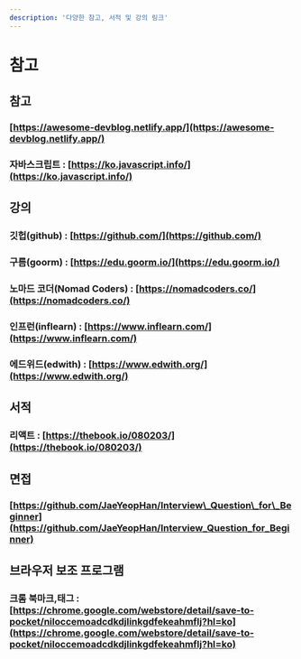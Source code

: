 ```yaml
---
description: '다양한 참고, 서적 및 강의 링크'
---
```


# 참고

## 참고

### [https://awesome-devblog.netlify.app/](https://awesome-devblog.netlify.app/)

### 자바스크립트 : [https://ko.javascript.info/](https://ko.javascript.info/)

## 강의

### 깃헙\(github\) : [https://github.com/](https://github.com/)

### 구름\(goorm\) : [https://edu.goorm.io/](https://edu.goorm.io/)

### 노마드 코더\(Nomad Coders\) : [https://nomadcoders.co/](https://nomadcoders.co/)

### 인프런\(inflearn\) : [https://www.inflearn.com/](https://www.inflearn.com/)

### 에드위드\(edwith\) : [https://www.edwith.org/](https://www.edwith.org/)

## 서적

### 리액트 : [https://thebook.io/080203/](https://thebook.io/080203/)

## 면접

### [https://github.com/JaeYeopHan/Interview\_Question\_for\_Beginner](https://github.com/JaeYeopHan/Interview_Question_for_Beginner)

## 브라우저 보조 프로그램

### 크롬 북마크,태그 : [https://chrome.google.com/webstore/detail/save-to-pocket/niloccemoadcdkdjlinkgdfekeahmflj?hl=ko](https://chrome.google.com/webstore/detail/save-to-pocket/niloccemoadcdkdjlinkgdfekeahmflj?hl=ko)

